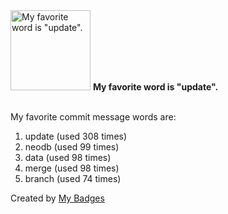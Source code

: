 <img src="https://my-badges.github.io/my-badges/favorite-word.png" alt="My favorite word is &quot;update&quot;." title="My favorite word is &quot;update&quot;." width="128">
<strong>My favorite word is &quot;update&quot;.</strong>
<br><br>

My favorite commit message words are:

1. update (used 308 times)
2. neodb (used 99 times)
3. data (used 98 times)
4. merge (used 98 times)
5. branch (used 74 times)


Created by <a href="https://github.com/my-badges/my-badges">My Badges</a>